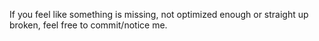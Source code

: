 If you feel like something is missing, not optimized enough or straight up broken, feel free to commit/notice me.
